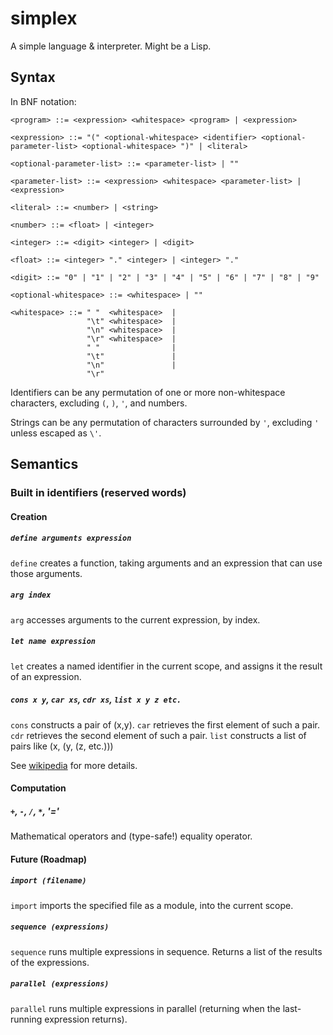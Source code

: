 # simplex
A simple language &amp; interpreter. Might be a Lisp.

## Syntax

In BNF notation:

```
<program> ::= <expression> <whitespace> <program> | <expression>

<expression> ::= "(" <optional-whitespace> <identifier> <optional-parameter-list> <optional-whitespace> ")" | <literal>

<optional-parameter-list> ::= <parameter-list> | ""

<parameter-list> ::= <expression> <whitespace> <parameter-list> | <expression>

<literal> ::= <number> | <string>

<number> ::= <float> | <integer>

<integer> ::= <digit> <integer> | <digit>

<float> ::= <integer> "." <integer> | <integer> "."

<digit> ::= "0" | "1" | "2" | "3" | "4" | "5" | "6" | "7" | "8" | "9"

<optional-whitespace> ::= <whitespace> | ""

<whitespace> ::= " "  <whitespace>  |
                 "\t" <whitespace>  |
                 "\n" <whitespace>  |
                 "\r" <whitespace>  |
                 " "                |
                 "\t"               |
                 "\n"               |
                 "\r"
```

Identifiers can be any permutation of one or more non-whitespace characters, excluding `(`, `)`, `'`, and numbers.

Strings can be any permutation of characters surrounded by `'`, excluding `'` unless escaped as `\'`.

## Semantics

### Built in identifiers (reserved words)

#### Creation

##### `define arguments expression`

`define` creates a function, taking arguments and an expression that can use those arguments.

##### `arg index`

`arg` accesses arguments to the current expression, by index.

##### `let name expression`

`let` creates a named identifier in the current scope, and assigns it the result of an expression.

##### `cons x y`, `car xs`, `cdr xs`, `list x y z etc.`

`cons` constructs a pair of (x,y).
`car` retrieves the first element of such a pair.
`cdr` retrieves the second element of such a pair.
`list` constructs a list of pairs like (x, (y, (z, etc.)))

See [wikipedia](https://en.wikipedia.org/wiki/Cons) for more details.

#### Computation

##### `+`, `-`, `/`, `*`, '='

Mathematical operators and (type-safe!) equality operator.

#### Future (Roadmap)

##### `import (filename)`

`import` imports the specified file as a module, into the current scope.

##### `sequence (expressions)`

`sequence` runs multiple expressions in sequence. Returns a list of the results of the expressions.

##### `parallel (expressions)`

`parallel` runs multiple expressions in parallel (returning when the last-running expression returns).
